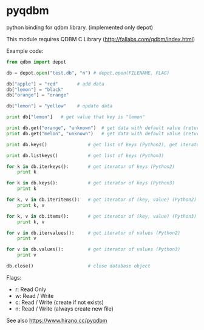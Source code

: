 # pyqdbm
python binding for qdbm library. (implemented only depot)

This module requires QDBM C Library (http://fallabs.com/qdbm/index.html)

Example code:

```py
from qdbm import depot

db = depot.open("test.db", "n") # depot.open(FILENAME, FLAG)

db["apple"] = "red"       # add data
db["lemon"] = "black"
db["orange"] = "orange"

db["lemon"] = "yellow"    # update data

print db["lemon"]   # get value that key is "lemon"

print db.get("orange", "unknown")  # get data with default value (returns orange)
print db.get("melon", "unknown")   # get data with default value (returns unknown)

print db.keys()               # get list of keys (Python2), get iterator of keys (Python3)

print db.listkeys()           # get list of keys (Python3)

for k in db.iterkeys():       # get iterator of keys (Python2)
    print k

for k in db.keys():           # get iterator of keys (Python3)
    print k

for k, v in db.iteritems():   # get iterator of (key, value) (Python2)
    print k, v

for k, v in db.items():       # get iterator of (key, value) (Python3)
    print k, v

for v in db.itervalues():     # get iterator of values (Python2)
    print v

for v in db.values():         # get iterator of values (Python3)
    print v

db.close()                    # close database object
```

Flags:
- r: Read Only
- w: Read / Write
- c: Read / Write (create if not exists)
- n: Read / Write (always create new file)


See also https://www.hirano.cc/pyqdbm